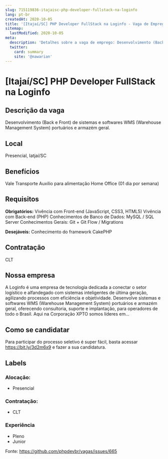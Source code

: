 ```yaml
---
slug: 715119836-itajaisc-php-developer-fullstack-na-loginfo
lang: pt-br
createdAt: 2020-10-05
title: '[Itajaí/SC] PHP Developer FullStack na Loginfo - Vaga de Emprego'
sitemap:
  lastModified: 2020-10-05
meta:
  description: 'Detalhes sobre a vaga de emprego: Desenvolvimento (Back e Front) de sistemas e softwares WMS (Warehouse Management System) portuários e armazém geral.'
  twitter:
    card: summary
    site: '@nawarian'
---
```


# [Itajaí/SC] PHP Developer FullStack na Loginfo

## Descrição da vaga
Desenvolvimento (Back e Front) de sistemas e softwares WMS (Warehouse Management System) portuários e armazém geral.

## Local
Presencial, Iatjaí/SC

## Benefícios
Vale Transporte
Auxilio para alimentação
Home Office (01 dia por semana)

## Requisitos

**Obrigatórios:**
Vivência com Front-end (JavaScript, CSS3, HTML5)
Vivência com Back-end (PHP)
Conhecimentos de Banco de Dados: MySQL / SQL Server
Conhecimentos Gerais: Git + Git Flow / Migrations

**Desejáveis:**
Conhecimento do framework CakePHP

## Contratação
CLT

## Nossa empresa
A Loginfo é uma empresa de tecnologia dedicada a conectar o setor logístico e alfandegado com sistemas inteligentes de última geração, agilizando processos com eficiência e objetividade. Desenvolve sistemas e softwares WMS (Warehouse Management System) portuários e armazém geral, oferecendo consultoria, suporte e implantação, para operadores de todo o Brasil.
Aqui na Corporação XPTO somos líderes em...

## Como se candidatar

Para participar do processo seletivo é super fácil, basta acessar https://bit.ly/3d2m6x9 e fazer a sua candidatura.

## Labels

### Alocação:
- Presencial

### Contratação:
- CLT

### Experiência
- Pleno
- Junior

Fonte: https://github.com/phpdevbr/vagas/issues/665